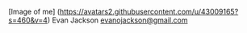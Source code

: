 [Image of me]
(https://avatars2.githubusercontent.com/u/43009165?s=460&v=4)
Evan Jackson
evanojackson@gmail.com
